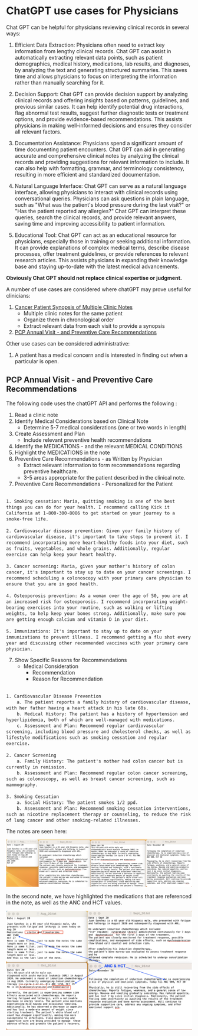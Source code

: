 # ChatGPT use cases for Physicians  



Chat GPT can be helpful for physicians reviewing clinical records in several ways:

1. Efficient Data Extraction: Physicians often need to extract key information from lengthy clinical records. Chat GPT can assist in automatically extracting relevant data points, such as patient demographics, medical history, medications, lab results, and diagnoses, by analyzing the text and generating structured summaries. This saves time and allows physicians to focus on interpreting the information rather than manually searching for it.

2. Decision Support: Chat GPT can provide decision support by analyzing clinical records and offering insights based on patterns, guidelines, and previous similar cases. It can help identify potential drug interactions, flag abnormal test results, suggest further diagnostic tests or treatment options, and provide evidence-based recommendations. This assists physicians in making well-informed decisions and ensures they consider all relevant factors.

3. Documentation Assistance: Physicians spend a significant amount of time documenting patient encounters. Chat GPT can aid in generating accurate and comprehensive clinical notes by analyzing the clinical records and providing suggestions for relevant information to include. It can also help with formatting, grammar, and terminology consistency, resulting in more efficient and standardized documentation.

4. Natural Language Interface: Chat GPT can serve as a natural language interface, allowing physicians to interact with clinical records using conversational queries. Physicians can ask questions in plain language, such as "What was the patient's blood pressure during the last visit?" or "Has the patient reported any allergies?" Chat GPT can interpret these queries, search the clinical records, and provide relevant answers, saving time and improving accessibility to patient information.

5. Educational Tool: Chat GPT can act as an educational resource for physicians, especially those in training or seeking additional information. It can provide explanations of complex medical terms, describe disease processes, offer treatment guidelines, or provide references to relevant research articles. This assists physicians in expanding their knowledge base and staying up-to-date with the latest medical advancements.

**Obviously Chat GPT should not replace clinical expertise or judgment.**




A number of use cases are considered where chatGPT may prove useful for clinicians:
1. [Cancer Patient Synopsis of Multiple Clinic Notes](https://github.com/mvigoda/Coding/blob/master/Cancer_Patient_Synopsis.ipynb)
	- Multiple clinic notes for the same patient 
	- Organize them in chronological order
	- Extract relevant data from each visit to provide a synopsis
2. [PCP Annual Visit - and Preventive Care Recommendations](https://github.com/mvigoda/Coding/blob/master/Infer_Preventive_Health_Recommendations.ipynb)

Other use cases can be considered administrative:
1. A patient has a medical concern and is interested in finding out when a particular is open.

## PCP Annual Visit - and Preventive Care Recommendations

The following code uses the chatGPT API and performs the following :
1. Read a clinic note
2. Identify Medical Considerations based on Clinical Note
	- Determine 5-7 medical considerations (one or two words in length) 
3. Create Assessment and Plan
	- Include relevant preventive health recommendations
4. Identify the MEDICATIONS - and the relevant MEDICAL CONDITIONS
5. Highlight the MEDICATIONS in the note
6. Preventive Care Recommendations - as Written by Physician  
	- Extract relevant information to form recommendations regarding preventive healthcare.
	- 3-5 areas appropriate for the patient described in the clinical note.
7. Preventive Care Recommendations - Personalized for the Patient

```Preventive Health Recommendations

1. Smoking cessation: Maria, quitting smoking is one of the best things you can do for your health. I recommend calling Kick it California at 1-800-300-8086 to get started on your journey to a smoke-free life.

2. Cardiovascular disease prevention: Given your family history of cardiovascular disease, it's important to take steps to prevent it. I recommend incorporating more heart-healthy foods into your diet, such as fruits, vegetables, and whole grains. Additionally, regular exercise can help keep your heart healthy.

3. Cancer screening: Maria, given your mother's history of colon cancer, it's important to stay up to date on your cancer screenings. I recommend scheduling a colonoscopy with your primary care physician to ensure that you are in good health.

4. Osteoporosis prevention: As a woman over the age of 50, you are at an increased risk for osteoporosis. I recommend incorporating weight-bearing exercises into your routine, such as walking or lifting weights, to help keep your bones strong. Additionally, make sure you are getting enough calcium and vitamin D in your diet.

5. Immunizations: It's important to stay up to date on your immunizations to prevent illness. I recommend getting a flu shot every year and discussing other recommended vaccines with your primary care physician.
```

7. Show Specific Reasons for Recommendations
	- Medical Consideration
    	- Recommendation
    	- Reason for Recommendation

```Preventive Health Recommendations

1. Cardiovascular Disease Prevention
    a. The patient reports a family history of cardiovascular disease, with her father having a heart attack in his late 60s.
    b. Medical History: The patient has a history of hypertension and hyperlipidemia, both of which are well-managed with medications.
    c. Assessment and Plan: Recommend regular cardiovascular screening, including blood pressure and cholesterol checks, as well as lifestyle modifications such as smoking cessation and regular exercise.

2. Cancer Screening
    a. Family History: The patient's mother had colon cancer but is currently in remission.
    b. Assessment and Plan: Recommend regular colon cancer screening, such as colonoscopy, as well as breast cancer screening, such as mammography.

3. Smoking Cessation
    a. Social History: The patient smokes 1/2 ppd.
    b. Assessment and Plan: Recommend smoking cessation interventions, such as nicotine replacement therapy or counseling, to reduce the risk of lung cancer and other smoking-related illnesses.
```

The notes are seen here:

![alt text](patient_notes.png "Here is Title")

In the second note, we have highlighted the medications that are referenced in the note, as well as the ANC and HCT values.

![alt text](patient_notes_1.png "Here is Title")



 
